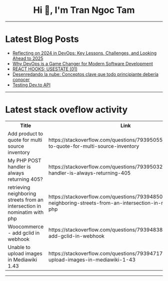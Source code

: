 <h1 align="center">Hi 👋, I'm Tran Ngoc Tam</h1>

---

# Latest Blog Posts 
<!-- BLOG-POST-LIST:START -->
- [Reflecting on 2024 in DevOps: Key Lessons, Challenges, and Looking Ahead to 2025](https://dev.to/therealadammusk/reflecting-on-2024-in-devops-key-lessons-challenges-and-looking-ahead-to-2025-3jom)
- [Why DevOps is a Game Changer for Modern Software Development](https://dev.to/therealadammusk/why-devops-is-a-game-changer-for-modern-software-development-1ab)
- [REACT HOOKS: USESTATE &lpar;01&rpar;](https://dev.to/enumah44/react-hooks-usestate-01-52j0)
- [Desenredando la nube: Conceptos clave que todo principiante debería conocer](https://dev.to/briansuarezsantiago/desenredando-la-nube-conceptos-clave-que-todo-principiante-deberia-conocer-3jee)
- [Testing Dev.to API](https://dev.to/h3rmel/testing-devto-api-4p66)
<!-- BLOG-POST-LIST:END -->

---

# Latest stack oveflow activity
<table>
  <tr><th>Title</th><th>Link</th></tr>
  <!-- STACKOVERFLOW:START --><tr><td>Add product to quote for multi source inventory</td><td>https://stackoverflow.com/questions/79395055/add-product-to-quote-for-multi-source-inventory</td></tr><tr><td>My PHP POST handler is always returning 405?</td><td>https://stackoverflow.com/questions/79395032/my-php-post-handler-is-always-returning-405</td></tr><tr><td>retrieving neighboring streets from an intersection in nominatim with php</td><td>https://stackoverflow.com/questions/79394850/retrieving-neighboring-streets-from-an-intersection-in-nominatim-with-php</td></tr><tr><td>Woocommerce - add gclid in webhook</td><td>https://stackoverflow.com/questions/79394838/woocommerce-add-gclid-in-webhook</td></tr><tr><td>Unable to upload images in Mediawiki 1.43</td><td>https://stackoverflow.com/questions/79394717/unable-to-upload-images-in-mediawiki-1-43</td></tr><!-- STACKOVERFLOW:END -->
</table>

---


